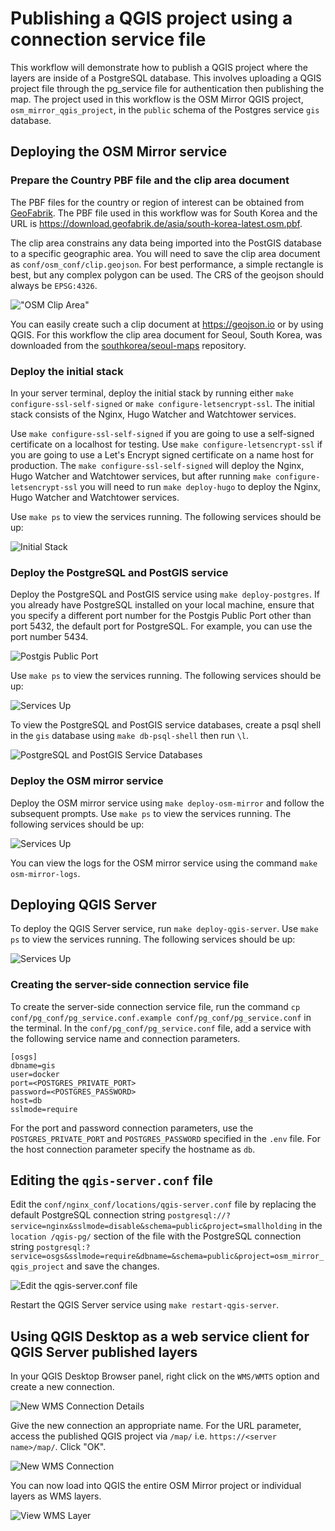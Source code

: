 # Publishing a QGIS project using a connection service file

This workflow will demonstrate how to publish a QGIS project where the layers are inside of a PostgreSQL database. This involves uploading a QGIS project file through the pg_service file for authentication then publishing the map. The project used in this workflow is the OSM Mirror QGIS project, `osm_mirror_qgis_project`, in the `public` schema of the Postgres service `gis` database.

## Deploying the OSM Mirror service

### Prepare the Country PBF file and the clip area document

The PBF files for the country or region of interest can be obtained from [GeoFabrik](https://download.geofabrik.de/). The PBF file used in this workflow was for South Korea and the URL is https://download.geofabrik.de/asia/south-korea-latest.osm.pbf.

The clip area constrains any data being imported into the PostGIS database to a specific geographic area. You will need to save the clip area document as `conf/osm_conf/clip.geojson`. For best performance, a simple rectangle is best, but any complex polygon can be used. The CRS of the geojson should always be `EPSG:4326`.

!["OSM Clip Area"](../img/osm-mirror-workflow-1.png)

You can easily create such a clip document at  https://geojson.io or by using QGIS. For this workflow the clip area document for Seoul, South Korea, was downloaded from the [southkorea/seoul-maps](https://github.com/southkorea/seoul-maps/blob/master/juso/2015/json/seoul_municipalities_geo_simple.json) repository.

### Deploy the initial stack

In your server terminal, deploy the initial stack by running either `make configure-ssl-self-signed` or `make configure-letsencrypt-ssl`. The initial stack consists of the Nginx, Hugo Watcher and Watchtower services.

Use `make configure-ssl-self-signed` if you are going to use a self-signed certificate on a localhost for testing. Use `make configure-letsencrypt-ssl` if you are going to use a Let's Encrypt signed certificate on a name host for production. The `make configure-ssl-self-signed` will deploy the Nginx, Hugo Watcher and Watchtower services, but after running `make configure-letsencrypt-ssl` you will need to run `make deploy-hugo` to deploy the Nginx, Hugo Watcher and Watchtower services.

Use `make ps` to view the services running. The following services should be up:

![Initial Stack](../img/pg-service-1.png)

### Deploy the PostgreSQL and PostGIS service

Deploy the PostgreSQL and  PostGIS service using `make deploy-postgres`. If you already have PostgreSQL installed on your local machine, ensure that you specify a different port number for the Postgis Public Port other than port 5432, the default port for PostgreSQL. For example, you can use the port number 5434.

![Postgis Public Port](../img/pg-service-2.png)

Use `make ps` to view the services running. The following services should be up:

![Services Up](../img/pg-service-3.png)

To view the PostgreSQL and PostGIS service databases, create a psql shell in the `gis` database using `make db-psql-shell` then run `\l`.

![PostgreSQL and PostGIS Service Databases](../img/pg-service-4.png)

### Deploy the OSM mirror service

Deploy the OSM mirror service using `make deploy-osm-mirror` and follow the subsequent prompts. Use `make ps` to view the services running. The following services should be up:

![Services Up](../img/osm-mirror-workflow-13.png)

You can view the logs for the OSM mirror service using the command `make osm-mirror-logs`.

## Deploying QGIS Server

To deploy the QGIS Server service, run `make deploy-qgis-server`. Use `make ps` to view the services running. The following services should be up:

![Services Up](../img/publish-using-pgservice-file-4.png)

### Creating the server-side connection service file

To create the server-side connection service file, run the command `cp conf/pg_conf/pg_service.conf.example conf/pg_conf/pg_service.conf` in the terminal. In the `conf/pg_conf/pg_service.conf` file, add a service with the following service name and connection parameters.

```
[osgs]
dbname=gis
user=docker
port=<POSTGRES_PRIVATE_PORT>
password=<POSTGRES_PASSWORD>
host=db
sslmode=require
```

For the port and password connection parameters, use the `POSTGRES_PRIVATE_PORT` and `POSTGRES_PASSWORD` specified in the `.env` file. For the host connection parameter specify the hostname as `db`.

## Editing the `qgis-server.conf` file

Edit the `conf/nginx_conf/locations/qgis-server.conf` file by replacing the default PostgreSQL connection string `postgresql://?service=nginx&sslmode=disable&schema=public&project=smallholding` in the `location /qgis-pg/` section of the file with the PostgreSQL connection string `postgresql:?service=osgs&sslmode=require&dbname=&schema=public&project=osm_mirror_qgis_project` and save the changes.

![Edit the qgis-server.conf file](../img/publish-using-pgservice-file-1.png)

Restart the QGIS Server service using `make restart-qgis-server`.

## Using QGIS Desktop as a web service client for QGIS Server published layers

In your QGIS Desktop Browser panel, right click on the `WMS/WMTS` option and create a new connection.

![New WMS Connection Details](../img/upload-qgis-project-3.png)

Give the new connection an appropriate name. For the URL parameter, access the published QGIS project via `/map/` i.e. `https://<server name>/map/`. Click "OK".

![New WMS Connection](../img/publish-using-pgservice-file-2.png)

You can now load into QGIS the entire OSM Mirror project or individual layers as WMS layers.

![View WMS Layer](../img/publish-using-pgservice-file-3.png)